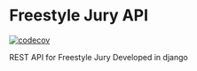 # Freestyle Jury API
[![codecov](https://codecov.io/gh/matisotee/freestyle_jury_backend/branch/master/graph/badge.svg)](https://codecov.io/gh/matisotee/freestyle_jury_backend)

REST API for Freestyle Jury
Developed in django
